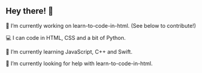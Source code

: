 ## Hey there! 👋
🔭 I’m currently working on learn-to-code-in-html. (See below to contribute!)

💻 I can code in HTML, CSS and a bit of Python.

🌱 I’m currently learning JavaScript, C++ and Swift.

🤔 I’m currently looking for help with learn-to-code-in-html.
<!--
**JereNwa/JereNwa** is a ✨ _special_ ✨ repository because its `README.md` (this file) appears on your GitHub profile.

Here are some ideas to get you started:

- 🔭 I’m currently working on ...
- 🌱 I’m currently learning ...
- 👯 I’m looking to collaborate on ...
- 🤔 I’m looking for help with ...
- 💬 Ask me about ...
- 📫 How to reach me: ...
- 😄 Pronouns: ...
- ⚡ Fun fact: ...
-->
